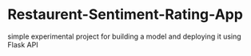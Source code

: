 # Restaurent-Sentiment-Rating-App
simple experimental project for building a model and deploying it using Flask API
